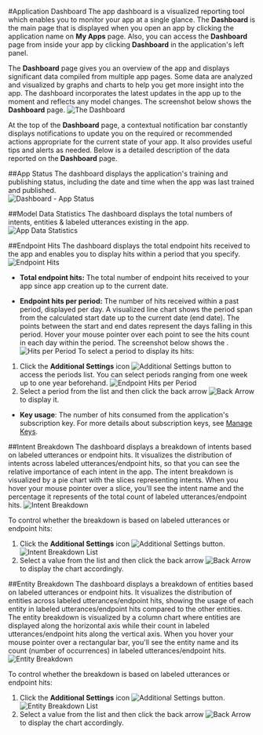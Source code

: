 <!-- 
NavPath: LUIS API
LinkLabel: Overview
Url: LUIS-api/documentation/home
Weight: 93
-->

#Application Dashboard
The app dashboard is a visualized reporting tool which enables you to monitor your app at a single glance. The **Dashboard** is the main page that is displayed when you open an app by clicking the application name on **My Apps** page. Also, you can access the **Dashboard** page from inside your app by clicking **Dashboard** in the application's left panel. 

The **Dashboard** page gives you an overview of the app and displays significant data compiled from multiple app pages. Some data are analyzed and visualized by graphs and charts to help you get more insight into the app. The dashboard incorporates the latest updates in the app up to the moment and reflects any model changes. The screenshot below shows the **Dashboard** page.
![The Dashboard](/Content/en-us/LUIS/Images/Dashboard.JPG)

At the top of the **Dashboard** page, a contextual notification bar constantly displays notifications to update you on the required or recommended actions appropriate for the current state of your app. It also provides useful tips and alerts as needed. Below is a detailed description of the data reported on the **Dashboard** page.
 
  
##App Status
The dashboard displays the application's training and publishing status, including the date and time when the app was last trained and published.  
![Dashboard - App Status](/Content/en-us/LUIS/Images/Dashboard-AppStatus.JPG)

##Model Data Statistics
The dashboard displays the total numbers of intents, entities & labeled utterances existing in the app. 
![App Data Statistics](/Content/en-us/LUIS/Images/Dashboard-statistics.JPG)

##Endpoint Hits
The dashboard displays the total endpoint hits received to the app and enables you to display hits within a period that you specify.
![Endpoint Hits](/Content/en-us/LUIS/Images/Dashboard-endpointHits.JPG)
 
 * **Total endpoint hits:** The total number of endpoint hits received to your app since app creation up to the current date.

 * **Endpoint hits per period:** The number of hits received within a past period, displayed per day. A visualized line chart shows the period span from the calculated start date up to the current date (end date). The points between the start and end dates represent the days falling in this period. Hover your mouse pointer over each point to see the hits count in each day within the period. The screenshot below shows the .
![Hits per Period](/Content/en-us/LUIS/Images/Dashboard-PeriodHitsChart.JPG)
To select a period to display its hits:
1. Click the **Additional Settings** icon ![Additional Settings button](/Content/en-us/LUIS/Images/Dashboard-Settings-btn.JPG) to access the periods list. You can select periods ranging from one week up to one year beforehand. 
![Endpoint Hits per Period](/Content/en-us/LUIS/Images/Dashboard-hitsPerPeriod.JPG)
2. Select a period from the list and then click the back arrow ![Back Arrow](/Content/en-us/LUIS/Images/Dashboard-backArrow.JPG) to display it.

 * **Key usage**: The number of hits consumed from the application's subscription key. For more details about subscription keys, see [Manage Keys](manage-keys.md). 
  
##Intent Breakdown
The dashboard displays a breakdown of intents based on labeled utterances or endpoint hits. It visualizes the distribution of intents across labeled utterances/endpoint hits, so that you can see the relative importance of each intent in the app. The intent breakdown is visualized by a pie chart with the slices representing intents. When you hover your mouse pointer over a slice, you'll see the intent name and the percentage it represents of the total count of labeled utterances/endpoint hits. 
![Intent Breakdown](/Content/en-us/LUIS/Images/Dashboard-IntentBreakdown.JPG)

To control whether the breakdown is based on labeled utterances or endpoint hits:

1. Click the **Additional Settings** icon ![Additional Settings button](/Content/en-us/LUIS/Images/Dashboard-Settings-btn.JPG).
![Intent Breakdown List](/Content/en-us/LUIS/Images/Dashboard-IntentBreakdownlist.JPG)
2. Select a value from the list and then click the back arrow ![Back Arrow](/Content/en-us/LUIS/Images/Dashboard-backArrow.JPG) to display the chart accordingly.

##Entity Breakdown
The dashboard displays a breakdown of entities based on labeled utterances or endpoint hits. It visualizes the distribution of entities across labeled utterances/endpoint hits, showing the usage of each entity in labeled utterances/endpoint hits compared to the other entities. The entity breakdown is visualized by a column chart where entities are displayed along the horizontal axis while their count in labeled utterances/endpoint hits along the vertical axis. When you hover your mouse pointer over a rectangular bar, you'll see the entity name and its count (number of occurrences) in labeled utterances/endpoint hits. 
![Entity Breakdown](/Content/en-us/LUIS/Images/Dashboard-EntityBreakdown.JPG)

To control whether the breakdown is based on labeled utterances or endpoint hits:

1. Click the **Additional Settings** icon ![Additional Settings button](/Content/en-us/LUIS/Images/Dashboard-Settings-btn.JPG).
![Entity Breakdown List](/Content/en-us/LUIS/Images/Dashboard-EntityBreakdownlist.JPG)
2. Select a value from the list and then click the back arrow ![Back Arrow](/Content/en-us/LUIS/Images/Dashboard-backArrow.JPG) to display the chart accordingly.
